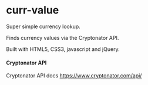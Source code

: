 # curr-value
Super simple currency lookup.

Finds currency values via the Cryptonator API.

Built with HTML5, CSS3, javascript and jQuery.

#### Cryptonator API

Cryptonator API docs
https://www.cryptonator.com/api/
